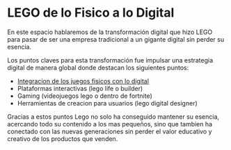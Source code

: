 # LEGO de lo Fisico a lo Digital
En este espacio hablaremos de la transformación digital que hizo LEGO para pasar de ser una empresa tradicional a un gigante digital sin perder su esencia.

Los puntos claves para esta transformación fue impulsar una estrategia digital de manera global donde destacan los siguientes puntos:
- [Integracion de los juegos fisicos con lo digital](https://github.com/FranFalcon94/LEGO-de-fisico-a-digital/commit/55f96cebe746a6aecb5dbdb3d826305f8990bc9c)
- Plataformas interactivas (lego life o builder)
- Gaming (videojuegos lego o dentro de fortnite)
- Herramientas de creacion para usuarios (lego digital designer)

Gracias a estos puntos Lego no solo ha conseguido mantener su esencia, acercando todo su contenido a los mas pequeños, sino que tambien ha conectado con las nuevas generaciones sin perder el valor educativo y creativo de los productos que venden.
